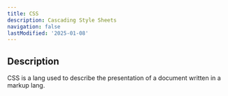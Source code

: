 ```yaml
---
title: CSS
description: Cascading Style Sheets
navigation: false
lastModified: '2025-01-08'
---
```


## Description

CSS is a lang used to describe the presentation of a document written in a markup lang.
